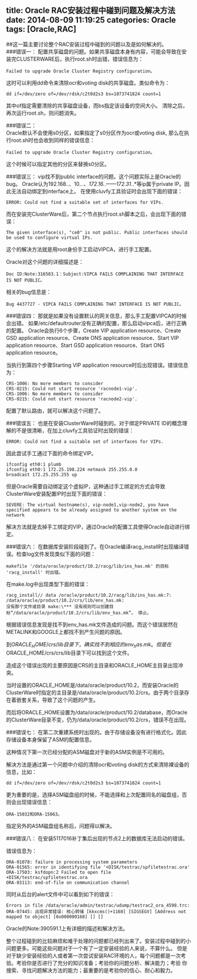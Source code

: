 title: Oracle RAC安装过程中碰到问题及解决方法
date: 2014-08-09 11:19:25
categories: Oracle
tags: [Oracle,RAC]
---
##这一篇主要讨论整个RAC安装过程中碰到的问题以及是如何解决的。    
###错误一：
配置共享磁盘的问题。如果共享磁盘本身有内容，可能会导致在安装完CLUSTERWARE后，执行root.sh时出错，错误信息为：

```
Failed to upgrade Oracle Cluster Registry configuration。
```  

这时可以利用dd命令来清除ocr和voting disk的共享磁盘。类似命令为：

```
dd if=/dev/zero of=/dev/rdsk/c2t0d2s3 bs=1073741824 count=1
```

其中of指定需要清除的共享磁盘设备，而bs指定该设备的空间大小。
清除之后，再次运行root.sh，则问题消失。
<!--more-->  

###错误二：  
Oracle默认不会使用s0分区，如果指定了s0分区作为ocr或voting disk,
那么在执行root.sh时也会收到同样的错误信息：

```
Failed to upgrade Oracle Cluster Registry configuration。
```

这个时候可以指定其他的分区来替换s0分区。

###错误三：
vip找不到public interface的问题。这个问题实际上是Oracle的bug。
Oracle认为192.168.*.*、10.*.*.*、172.16.*.*——172.31.*.*等ip属于private IP。因此无法自动绑定到interface上。
在使用cluvfy工具验证时会出现下面的错误：

```
ERROR: Could not find a suitable set of interfaces for VIPs.
```
而在安装完ClusterWare后，第二个节点执行root.sh脚本之后，会出现下面的错误：
```
The given interface(s), "ce0" is not public. Public interfaces should be used to configure virtual IPs.
```

这个的解决方法就是用root身份手工启动VIPCA，进行手工配置。

Oracle对这个问题的详细描述是：

```
Doc ID:Note:316583.1：Subject:VIPCA FAILS COMPLAINING THAT INTERFACE IS NOT PUBLIC。
```

相关的bug信息是：

```
Bug 4437727 - VIPCA FAILS COMPLAINING THAT INTERFACE IS NOT PUBLIC。
``` 

###错误四：
那就是如果没有设置默认的网关信息，那么手工配置VIPCA的时候会出错。
如果/etc/defaultrouter没有正确的配置，那么启动vipca后，进行正确的配置。
Oracle会执行6个步骤，Create VIP application resource、Create GSD application resource、Create ONS application resource、Start VIP application resource、Start GSD application resource、Start ONS application resource。

当执行到第四个步骤Starting VIP application resource时后出现错误。错误信息为：

```
CRS-1006: No more members to consider   
CRS-0215: Could not start resource 'racnode1-vip'.   
CRS-1006: No more members to consider   
CRS-0215: Could not start resource 'racnode2-vip'.
```
  
配置了默认路由，就可以解决这个问题了。

###错误五：
也是在安装ClusterWare时碰到的。对于绑定PRIVATE ID的概念理解的不是很清晰，在加上cluvfy工具验证时出现的错误：

```
ERROR: Could not find a suitable set of interfaces for VIPs.
```

因此尝试手工通过下面的命令绑定VIP。

```
ifconfig eth0:1 plumb  
ifconfig eth0:1 172.25.198.224 netmask 255.255.0.0              broadcast 172.25.255.255 up  
```

但是Oracle需要自动绑定这个虚拟IP，这种通过手工绑定的方式会导致ClusterWare安装配置IP时出现下面的错误：

```
SEVERE: The virtual hostname(s), vip-node1,vip-node2, you have specified appears to be already assigned to another system on the network
```

解决方法就是去掉手工绑定的VIP，通过Oracle的配置工具使得Oracle自动进行绑定。

###错误六：
在数据库安装阶段碰到了。在Oracle编译racg_install时出现编译错误。检查log文件发现类似下面的问题：

```
makefile '/data/oracle/product/10.2/racg/lib/ins_has.mk' 的目标 'racg_install' 时出错。
```

在make.log中出现类型下面的错误：

```
racg_install// data /oracle/product/10.2/racg/lib/ins_has.mk:7: /data/oracle/product/10.2/crs/lib/env_has.mk: 
没有那个文件或目录 make:\*** 没有规则可以创建目标“/data/oracle/product/10.2/crs/lib/env_has.mk”。 停止。
```
根据错误信息发现是找不到env_has.mk文件造成的问题。而这个错误居然在METALINK和GOOGLE上都找不到产生问题的原因。

到$ORACLE_HOME/crs/lib目录下，确实找不到相应的env_has.mk。但是在$ORACLE_HOME/crs/crs/lib目录下可以找到这个文件。

造成这个错误出现的主要原因是CRS的主目录和ORACLE_HOME主目录出现冲突。

当时设置的ORACLE_HOME是/data/oracle/product/10.2，而安装Oracle的ClusterWare时指定的主目录是/data/oracle/product/10.2/crs。由于两个目录存在着嵌套关系，导致了这个问题的产生。

而后将ORACLE_HOME设置为/data/oracle/product/10.2/database，而Oracle的ClusterWare目录不变，仍为/data/oracle/product/10.2/crs，错误不在出现。

###错误七：
在第二次重建系统时出现的。由于存储设备没有进行格式化。因此存储设备本身保留了ASM的配置信息。

这种情况下第一次已经分配的ASM磁盘对于新的ASM实例是不可用的。

解决方法是通过第一个问题中介绍的清除ocr和voting disk的方式来清除裸设备的信息，比如：

```
dd if=/dev/zero of=/dev/rdsk/c2t0d2s3 bs=1073741824 count=1
```

更为重要的是，选择ASM磁盘组的时候，不能选择和上次配置同名的磁盘组，否则会出现错误信息：

```
ORA-15032和ORA-15063。
```

指定另外的ASM磁盘组名称后，问题得以解决。

###错误八：
在安装5117016补丁集后出现的节点2上的数据库无法启动的错误。

错误信息为：

```
ORA-01078: failure in processing system parameters 
ORA-01565: error in identifying file '+DISK/testrac/spfiletestrac.ora' 
ORA-17503: ksfdopn:2 Failed to open file +DISK/testrac/spfiletestrac.ora 
ORA-03113: end-of-file on communication channel
```

同时从后台的alert文件中可以看到如下的错误：

```
Errors in file /data/oracle/admin/testrac/udump/testrac2_ora_4598.trc: 
ORA-07445: 出现异常错误: 核心转储 [kkxcms()+1160] [SIGSEGV] [Address not mapped to object] [0x000000168] [] []
```

Oracle的Note:390591.1上有详细的描述和解决方法。

整个过程碰到的比较麻烦和难于处理的问题都已经列出来了。安装过程中碰到的小问题更多。可能这些问题对于一个有了一定安装经验的人来说，不算什么。 但是对于缺少安装经验的人或者第一次尝试安装RAC环境的人，每个问题都是一次考验。考验你是否进行了充分的知识准备；考验你的问题分析、解决能力；考验 你搜索、寻找问题解决方法的能力；最重要的是考验你的信心、耐心和毅力。